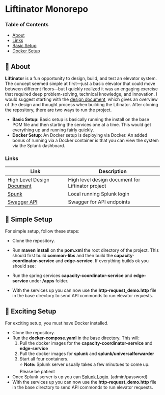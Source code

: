 # Liftinator Monorepo


### Table of Contents
- [About](#-about)
- [Links](#links)
- [Basic Setup](#-simple-setup)
- [Docker Setup](#api)

## 🚀 About

**Liftinator** is a fun opportunity to design, build, and test an elevator system. The concept seemed simple at first—just a basic elevator that could move between different floors—but I quickly realized it was an engaging exercise that required deep problem-solving, technical knowledge, and innovation. I would suggest starting with the [design document](), which gives an overview of the design and thought process when building the Lifinator. After cloning the repository, there are two ways to run the project.

- **Basic Setup**: Basic setup is basically running the install on the base POM file and then starting the services one at a time. This would get everything up and running fairly quickly.
- **Docker Setup**: An Docker setup is deploying via Docker. An added bonus of running via a Docker container is that you can view the system via the Splunk dashboard.

### Links <a name="links"></a>

| Link                           | Description                                       |
|--------------------------------|---------------------------------------------------|
| [High Level Design Document]() | High level design document for Liftinator project |
| [Spunk]()                      | Local running Splunk login                        |
| [Swagger API]()                | Swagger for API endpoints                         |

## 📝 Simple Setup
For simple setup, follow these steps:

* Clone the repository.
* Run **maven install** on the **pom.xml** the root directory of the project. This should first build **common-libs** and then build the **capacity-coordinator-service** and **edge-service**. If everything builds ok you should see:

* Run the spring services **capacity-coordinator-service** and **edge-service**  under **/apps** folder.
* With the services up you can now use the **http-request_demo.http** file in the base directory to send API commonds to run elevator requests.

## 📝 Exciting Setup
For exciting setup, you must have Docker installed.
* Clone the repository.
* Run the **docker-compose.yaml** in the base directory. This will:
    1. Pull the docker images for the **capacity-coordinator-service** and **edge-service**
    2. Pull the docker images for **splunk** and **splunk/universalforwarder**
    3. Start all four containers. <br>
       ⭐ **Note:** Splunk server usually takes a few minutues to come up. Please be patient
* Once Splunk server is up you can [Splunk Login](). (admin/password)
* With the services up you can now use the **http-request_demo.http** file in the base directory to send API commonds to run elevator requests.

